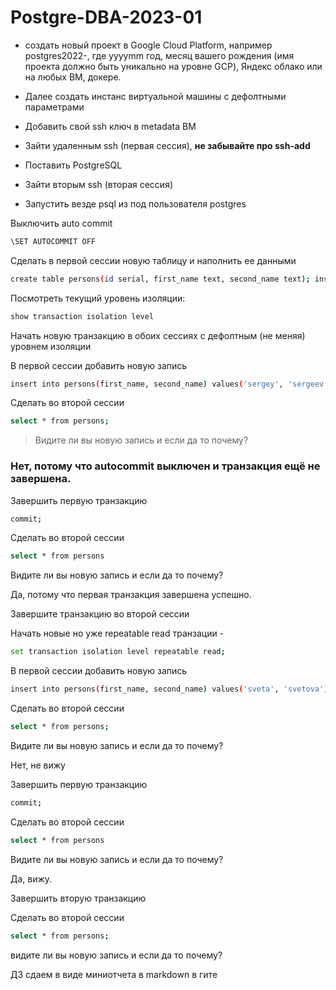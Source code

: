# Postgre-DBA-2023-01

- создать новый проект в Google Cloud Platform, например postgres2022-, где yyyymm год, месяц вашего рождения (имя проекта должно быть уникально на уровне GCP), Яндекс облако или на любых ВМ, докере.

- Далее создать инстанс виртуальной машины с дефолтными параметрами
- Добавить свой ssh ключ в metadata ВМ
- Зайти удаленным ssh (первая сессия), **не забывайте про ssh-add**
- Поставить PostgreSQL
- Зайти вторым ssh (вторая сессия)
- Запустить везде psql из под пользователя postgres


Выключить auto commit
```sh
\SET AUTOCOMMIT OFF
```

Сделать в первой сессии новую таблицу и наполнить ее данными 
```sh
create table persons(id serial, first_name text, second_name text); insert into persons(first_name, second_name) values('ivan', 'ivanov'); insert into persons(first_name, second_name) values('petr', 'petrov'); commit;
```
Посмотреть текущий уровень изоляции: 
```sh
show transaction isolation level
```
Начать новую транзакцию в обоих сессиях с дефолтным (не меняя) уровнем изоляции

В первой сессии добавить новую запись 
```sh
insert into persons(first_name, second_name) values('sergey', 'sergeev');
```
Сделать во второй сессии
```sh 
select * from persons;
``` 

> Видите ли вы новую запись и если да то почему?

### Нет, потому что autocommit выключен и транзакция ещё не завершена.


Завершить первую транзакцию
```sh
commit;
```
Cделать во второй сессии
```sh 
select * from persons
```
 
Видите ли вы новую запись и если да то почему?

Да, потому что первая транзакция завершена успешно.


Завершите транзакцию во второй сессии

Начать новые но уже repeatable read транзации - 
```sh
set transaction isolation level repeatable read;
```
В первой сессии добавить новую запись 
```sh
insert into persons(first_name, second_name) values('sveta', 'svetova');
```
Сделать во второй сессии
```sh
select * from persons;
```
 
Видите ли вы новую запись и если да то почему?

Нет, не вижу

Завершить первую транзакцию 
```sh
commit;
```
Сделать во второй сессии
```sh
select * from persons
```
 
Видите ли вы новую запись и если да то почему?

Да, вижу.

Завершить вторую транзакцию

Сделать во второй сессии 
```sh
select * from persons;
```
 
видите ли вы новую запись и если да то почему? 



ДЗ сдаем в виде миниотчета в markdown в гите